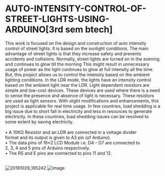 # AUTO-INTENSITY-CONTROL-OF-STREET-LIGHTS-USING-ARDUINO[3rd sem btech]
This work is focused on the design and construction of auto intensity  control of street lights. It is based on the sunlight conditions. The main  advantage of street lights is that they increase safety and prevents  accidents and collisions. Normally, street lights are turned on in the  evening and continues to glow till the morning This might result in  unnecessary usage of power as the light continues to glow at full  intensity all the time. But, this project allows us to control the intensity  based on the ambient lighting conditions. In the LDR mode, the lights  have an intensity control based on the ambient light near the LDR.  Light dependent resistors are simple and low-cost devices. These  devices are used where there is a need to sense the presence and  absence of light is necessary. These resistors are used as light  sensors. With slight modifications and enhancements, this project is  applicable for real time usage. In few countries, load shedding is a big  issue due to short fall in electricity and less in resources to generate  electricity. In these countries, load shedding issues can be resolved to  some extent by saving electricity.<br /><br />
• A 10KΩ Resistor and an LDR are connected in a voltage divider <br />
format and its output is given to A3 pin (of Arduino). <br />
• The data pins of 16×2 LCD Module i.e. D4 – D7 are connected to <br />
2, 3, 4 and 5 pins of Arduino respectively. <br />
• The RS and E pins are connected to pins 11 and 12. <br /><br />

![20181029_195242](https://user-images.githubusercontent.com/11870995/192177620-afbce33a-6181-411d-81ab-d629e9714e13.jpg)
![image](https://user-images.githubusercontent.com/11870995/192177698-74db2ab6-7297-4ffa-825b-3e9dce0c8370.png)
